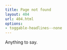```yaml
---
title: Page not found
layout: 404
url: 404.html
options:
- toggable-headlines--none
---
```


Anything to say.
